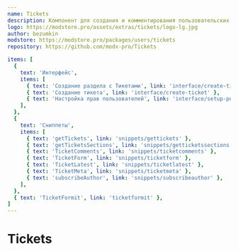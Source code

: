 ```yaml
---
name: Tickets
description: Компонент для создания и комментирования пользовательских страниц
logo: https://modstore.pro/assets/extras/tickets/logo-lg.jpg
author: bezumkin
modstore: https://modstore.pro/packages/users/tickets
repository: https://github.com/modx-pro/Tickets

items: [
  {
    text: 'Интерфейс',
    items: [
      { text: 'Создание раздела с Тикетами', link: 'interface/create-ticket-section' },
      { text: 'Создание тикета', link: 'interface/create-ticket' },
      { text: 'Настройка прав пользователей', link: 'interface/setup-permissions' },
    ],
  },
  {
    text: 'Сниппеты',
    items: [
      { text: 'getTickets', link: 'snippets/gettickets' },
      { text: 'getTicketsSections', link: 'snippets/getticketssections' },
      { text: 'TicketComments', link: 'snippets/ticketcomments' },
      { text: 'TicketForm', link: 'snippets/ticketform' },
      { text: 'TicketLatest', link: 'snippets/ticketlatest' },
      { text: 'TicketMeta', link: 'snippets/ticketmeta' },
      { text: 'subscribeAuthor', link: 'snippets/subscribeauthor' },
    ],
  },
  { text: 'TicketFormit', link: 'ticketformit' },
]
---
```

# Tickets
